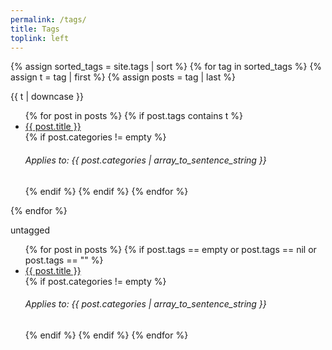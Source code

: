 ```yaml
---
permalink: /tags/
title: Tags
toplink: left
---
```


{% assign sorted_tags = site.tags | sort %}
{% for tag in sorted_tags %}
  {% assign t = tag | first %}
  {% assign posts = tag | last %}

{{ t | downcase }}
<ul>
{% for post in posts %}
  {% if post.tags contains t %}
  <li><a href="{{ post.url }}">{{ post.title }}</a></li>
  {% if post.categories != empty %}<h6>Applies to: {{ post.categories | array_to_sentence_string }}</h6>{% endif %}
  {% endif %}
{% endfor %}
</ul>
{% endfor %}

untagged
<ul>
{% for post in posts %}
  {% if post.tags == empty or post.tags == nil or post.tags == "" %}
  <li><a href="{{ post.url }}">{{ post.title }}</a></li>
  {% if post.categories != empty %}<h6>Applies to: {{ post.categories | array_to_sentence_string }}</h6>{% endif %}
  {% endif %}
{% endfor %}
</ul>
